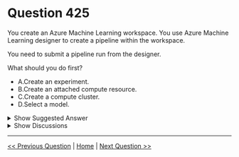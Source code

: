 # Question 425

You create an Azure Machine Learning workspace. You use Azure Machine Learning designer to create a pipeline within the workspace.

You need to submit a pipeline run from the designer.

What should you do first?

* A.Create an experiment.
* B.Create an attached compute resource.
* C.Create a compute cluster.
* D.Select a model.

<details>
  <summary>Show Suggested Answer</summary>

  <strong>A</strong><br>

</details>

<details>
  <summary>Show Discussions</summary>

<blockquote><p><strong>445f1bd</strong> <code>(Mon 28 Jul 2025 01:54)</code> - <em>Upvotes: 1</em></p><p>it is A.

https://learn.microsoft.com/en-us/azure/machine-learning/how-to-create-component-pipelines-ui?view=azureml-api-2#submit-pipeline

Check the image &quot;Submit pipeline&quot; 

First we need to select experiment then we can select runtime.



People that says it is C your information is outdated ...answer should be C. Create a compute cluster.
&quot;To run a pipeline, you first have to set default compute target to run the pipeline on.&quot;
https://learn.microsoft.com/en-us/azure/machine-learning/samples-designer..... this is V1 and V2 is the updated information, so A is correct</p></blockquote>
<blockquote><p><strong>kay1101</strong> <code>(Tue 26 Nov 2024 03:54)</code> - <em>Upvotes: 4</em></p><p>I think answer is A.
reference:https://learn.microsoft.com/en-us/azure/machine-learning/how-to-create-component-pipelines-ui?view=azureml-api-2#submit-pipeline</p></blockquote>
<blockquote><p><strong>sl_mslconsulting</strong> <code>(Sat 30 Nov 2024 22:34)</code> - <em>Upvotes: 2</em></p><p>agreed. You won&#x27;t be able to get to the next step without selecting existing or Create new experiment.</p></blockquote>
<blockquote><p><strong>haby</strong> <code>(Sat 22 Jun 2024 16:50)</code> - <em>Upvotes: 1</em></p><p>After click &quot;Designer&quot;, you must set &quot;Default compute target&quot; or there will be a red warning showing on the panel. After fixing this, you will be able to access Designer Experiment. So I will take C.</p></blockquote>
<blockquote><p><strong>robdale</strong> <code>(Thu 02 May 2024 18:12)</code> - <em>Upvotes: 1</em></p><p>ChatGPT sounds reasonable:  To submit a pipeline run from Azure Machine Learning designer, you should first:

C. Create a compute cluster.

In Azure Machine Learning, you need a compute cluster to run the pipeline. Compute clusters provide the necessary compute resources for training and running machine learning models as part of your pipeline. Once you have a compute cluster set up, you can then create an experiment within the workspace (Option A) and design your pipeline using the Azure Machine Learning designer. After the pipeline is designed, you can submit a pipeline run using the compute cluster you&#x27;ve created.

Options B and D are not the first steps for submitting a pipeline run; they come into play after you&#x27;ve created the compute cluster and designed the pipeline.</p></blockquote>
<blockquote><p><strong>Fercho5813</strong> <code>(Sun 28 Apr 2024 02:17)</code> - <em>Upvotes: 1</em></p><p>Answer is A</p></blockquote>
<blockquote><p><strong>MarinaMijailovic</strong> <code>(Thu 29 Feb 2024 14:29)</code> - <em>Upvotes: 1</em></p><p>Could it aslo be B?</p></blockquote>
<blockquote><p><strong>Pyguy</strong> <code>(Wed 01 Nov 2023 12:59)</code> - <em>Upvotes: 3</em></p><p>of course it is C - compute cluster</p></blockquote>
<blockquote><p><strong>19c1ee5</strong> <code>(Fri 20 Oct 2023 15:21)</code> - <em>Upvotes: 1</em></p><p>Answer should be A</p></blockquote>
<blockquote><p><strong>avotofu</strong> <code>(Fri 20 Oct 2023 07:37)</code> - <em>Upvotes: 2</em></p><p>answer should be C. Create a compute cluster.
&quot;To run a pipeline, you first have to set default compute target to run the pipeline on.&quot;
https://learn.microsoft.com/en-us/azure/machine-learning/samples-designer


Compute cluster is the compute target supported by Designer.</p></blockquote>

</details>

---

[<< Previous Question](question_424.md) | [Home](/index.md) | [Next Question >>](question_426.md)
